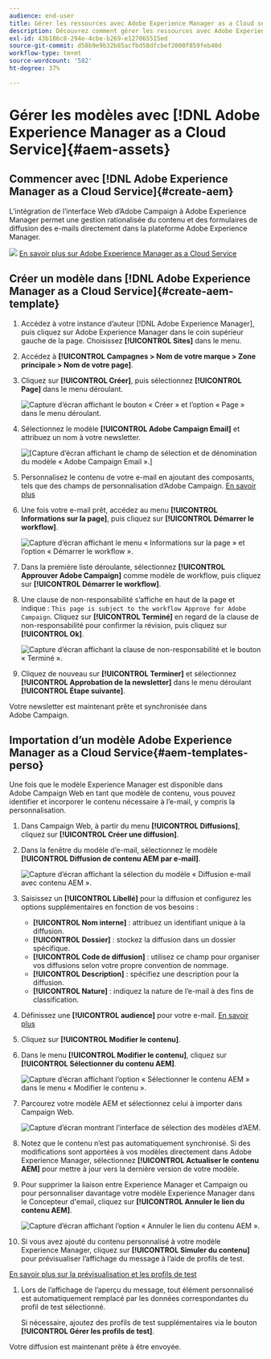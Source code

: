 ```yaml
---
audience: end-user
title: Gérer les ressources avec Adobe Experience Manager as a Cloud service
description: Découvrez comment gérer les ressources avec Adobe Experience Manager as a Cloud service.
exl-id: 43b186c8-294e-4cbe-b269-e127065515ed
source-git-commit: d58b9e9b32b85acfbd58dfcbef2000f859feb40d
workflow-type: tm+mt
source-wordcount: '582'
ht-degree: 37%

---
```


# Gérer les modèles avec [!DNL Adobe Experience Manager as a Cloud Service]{#aem-assets}

## Commencer avec [!DNL Adobe Experience Manager as a Cloud Service]{#create-aem}

L’intégration de l’interface Web d’Adobe Campaign à Adobe Experience Manager permet une gestion rationalisée du contenu et des formulaires de diffusion des e-mails directement dans la plateforme Adobe Experience Manager.

![](assets/do-not-localize/book.png) [En savoir plus sur Adobe Experience Manager as a Cloud Service](https://experienceleague.adobe.com/docs/experience-manager-cloud-service/content/sites/authoring/getting-started/quick-start.html?lang=fr)

## Créer un modèle dans [!DNL Adobe Experience Manager as a Cloud Service]{#create-aem-template}

1. Accédez à votre instance d’auteur [!DNL Adobe Experience Manager], puis cliquez sur Adobe Experience Manager dans le coin supérieur gauche de la page. Choisissez **[!UICONTROL Sites]** dans le menu.

1. Accédez à **[!UICONTROL Campagnes > Nom de votre marque > Zone principale > Nom de votre page]**.

1. Cliquez sur **[!UICONTROL Créer]**, puis sélectionnez **[!UICONTROL Page]** dans le menu déroulant.

   ![Capture d’écran affichant le bouton « Créer » et l’option « Page » dans le menu déroulant.](assets/aem_1.png)

1. Sélectionnez le modèle **[!UICONTROL Adobe Campaign Email]** et attribuez un nom à votre newsletter.

   ![[Capture d’écran affichant le champ de sélection et de dénomination du modèle « Adobe Campaign Email ».]](assets/aem_2.png)

1. Personnalisez le contenu de votre e-mail en ajoutant des composants, tels que des champs de personnalisation d’Adobe Campaign. [En savoir plus](https://experienceleague.adobe.com/docs/experience-manager-65/content/sites/authoring/aem-adobe-campaign/campaign.html?lang=fr#editing-email-content)

1. Une fois votre e-mail prêt, accédez au menu **[!UICONTROL Informations sur la page]**, puis cliquez sur **[!UICONTROL Démarrer le workflow]**.

   ![Capture d’écran affichant le menu « Informations sur la page » et l’option « Démarrer le workflow ».](assets/aem_3.png)

1. Dans la première liste déroulante, sélectionnez **[!UICONTROL Approuver Adobe Campaign]** comme modèle de workflow, puis cliquez sur **[!UICONTROL Démarrer le workflow]**.

1. Une clause de non-responsabilité s’affiche en haut de la page et indique : `This page is subject to the workflow Approve for Adobe Campaign`. Cliquez sur **[!UICONTROL Terminé]** en regard de la clause de non-responsabilité pour confirmer la révision, puis cliquez sur **[!UICONTROL Ok]**.

   ![Capture d’écran affichant la clause de non-responsabilité et le bouton « Terminé ».](assets/aem_4.png)

1. Cliquez de nouveau sur **[!UICONTROL Terminer]** et sélectionnez **[!UICONTROL Approbation de la newsletter]** dans le menu déroulant **[!UICONTROL Étape suivante]**.

Votre newsletter est maintenant prête et synchronisée dans Adobe Campaign.

## Importation d’un modèle Adobe Experience Manager as a Cloud Service{#aem-templates-perso}

Une fois que le modèle Experience Manager est disponible dans Adobe Campaign Web en tant que modèle de contenu, vous pouvez identifier et incorporer le contenu nécessaire à l’e-mail, y compris la personnalisation.

1. Dans Campaign Web, à partir du menu **[!UICONTROL Diffusions]**, cliquez sur **[!UICONTROL Créer une diffusion]**.

1. Dans la fenêtre du modèle d’e-mail, sélectionnez le modèle **[!UICONTROL Diffusion de contenu AEM par e-mail]**.

   ![Capture d’écran affichant la sélection du modèle « Diffusion e-mail avec contenu AEM ».](assets/aem_5.png)

1. Saisissez un **[!UICONTROL Libellé]** pour la diffusion et configurez les options supplémentaires en fonction de vos besoins :

   * **[!UICONTROL Nom interne]** : attribuez un identifiant unique à la diffusion.
   * **[!UICONTROL Dossier]** : stockez la diffusion dans un dossier spécifique.
   * **[!UICONTROL Code de diffusion]** : utilisez ce champ pour organiser vos diffusions selon votre propre convention de nommage.
   * **[!UICONTROL Description]** : spécifiez une description pour la diffusion.
   * **[!UICONTROL Nature]** : indiquez la nature de l’e-mail à des fins de classification.

1. Définissez une **[!UICONTROL audience]** pour votre e-mail. [En savoir plus](../email/create-email.md#define-audience)

1. Cliquez sur **[!UICONTROL Modifier le contenu]**.

1. Dans le menu **[!UICONTROL Modifier le contenu]**, cliquez sur **[!UICONTROL Sélectionner du contenu AEM]**.

   ![Capture d’écran affichant l’option « Sélectionner le contenu AEM » dans le menu « Modifier le contenu ».](assets/aem_6.png)

1. Parcourez votre modèle AEM et sélectionnez celui à importer dans Campaign Web.

   ![Capture d’écran montrant l’interface de sélection des modèles d’AEM.](assets/aem_8.png)

1. Notez que le contenu n’est pas automatiquement synchronisé. Si des modifications sont apportées à vos modèles directement dans Adobe Experience Manager, sélectionnez **[!UICONTROL Actualiser le contenu AEM]** pour mettre à jour vers la dernière version de votre modèle.

1. Pour supprimer la liaison entre Experience Manager et Campaign ou pour personnaliser davantage votre modèle Experience Manager dans le Concepteur d&#39;email, cliquez sur **[!UICONTROL Annuler le lien du contenu AEM]**.

   ![Capture d’écran affichant l’option « Annuler le lien du contenu AEM ».](assets/aem_9.png)

1. Si vous avez ajouté du contenu personnalisé à votre modèle Experience Manager, cliquez sur **[!UICONTROL Simuler du contenu]** pour prévisualiser l’affichage du message à l’aide de profils de test.

[En savoir plus sur la prévisualisation et les profils de test](../preview-test/preview-content.md)

1. Lors de l’affichage de l’aperçu du message, tout élément personnalisé est automatiquement remplacé par les données correspondantes du profil de test sélectionné.

   Si nécessaire, ajoutez des profils de test supplémentaires via le bouton **[!UICONTROL Gérer les profils de test]**.

Votre diffusion est maintenant prête à être envoyée.